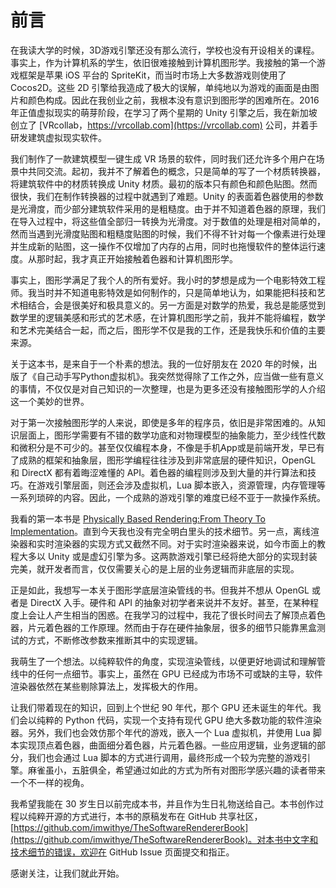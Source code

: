 # 前言

在我读大学的时候，3D游戏引擎还没有那么流行，学校也没有开设相关的课程。事实上，作为计算机系的学生，依旧很难接触到计算机图形学。我接触的第一个游戏框架是苹果 iOS 平台的 SpriteKit，而当时市场上大多数游戏则使用了 Cocos2D。这些 2D 引擎给我造成了极大的误解，单纯地以为游戏的画面是由图片和颜色构成。因此在我创业之前，我根本没有意识到图形学的困难所在。2016 年正值虚拟现实的萌芽阶段，在学习了两个星期的 Unity 引擎之后，我在新加坡创立了 [VRcollab，https://vrcollab.com](https://vrcollab.com) 公司，并着手研发建筑虚拟现实软件。

我们制作了一款建筑模型一键生成 VR 场景的软件，同时我们还允许多个用户在场景中共同交流。起初，我并不了解着色的概念，只是简单的写了一个材质转换器，将建筑软件中的材质转换成 Unity 材质。最初的版本只有颜色和颜色贴图。然而很快，我们在制作转换器的过程中就遇到了难题。Unity 的表面着色器使用的参数是光滑度，而少部分建筑软件采用的是粗糙度。由于并不知道着色器的原理，我们在导入过程中，将这些值全部归一转换为光滑度。对于数值的处理是相对简单的，然而当遇到光滑度贴图和粗糙度贴图的时候，我们不得不针对每一个像素进行处理并生成新的贴图，这一操作不仅增加了内存的占用，同时也拖慢软件的整体运行速度。从那时起，我才真正开始接触着色器和计算机图形学。

事实上，图形学满足了我个人的所有爱好。我小时的梦想是成为一个电影特效工程师。我当时并不知道电影特效是如何制作的，只是简单地认为，如果能把科技和艺术相结合，会是很美好和极具意义的。另一方面是对数学的热爱，我总是能感觉到数学里的逻辑美感和形式的艺术感，在计算机图形学之前，我并不能将编程，数学和艺术完美结合一起，而之后，图形学不仅是我的工作，还是我快乐和价值的主要来源。

关于这本书，是来自于一个朴素的想法。我的一位好朋友在 2020 年的时候，出版了《自己动手写Python虚拟机》。我突然觉得除了工作之外，应当做一些有意义的事情，不仅仅是对自己知识的一次整理，也是为更多还没有接触图形学的人介绍这一个美妙的世界。

对于第一次接触图形学的人来说，即使是多年的程序员，依旧是非常困难的。从知识层面上，图形学需要有不错的数学功底和对物理模型的抽象能力，至少线性代数和微积分是不可少的。甚至仅仅编程本身，不像是手机App或是前端开发，早已有了成熟的框架和抽象层，图形学编程往往涉及到非常底层的硬件知识，OpenGL 和 DirectX 都有着晦涩难懂的 API。着色器的编程则涉及到大量的并行算法和技巧。在游戏引擎层面，则还会涉及虚拟机，Lua 脚本嵌入，资源管理，内存管理等一系列琐碎的内容。因此，一个成熟的游戏引擎的难度已经不亚于一款操作系统。

我看的第一本书是 [Physically Based Rendering:From Theory To Implementation](https://pbr-book.org/)。直到今天我也没有完全明白里头的技术细节。另一点，离线渲染器和实时渲染器的实现方式又截然不同。对于实时渲染器来说，如今市面上的教程大多以 Unity 或是虚幻引擎为多。这两款游戏引擎已经将绝大部分的实现封装完美，就开发者而言，仅仅需要关心的是上层的业务逻辑而非底层的实现。

正是如此，我想写一本关于图形学底层渲染管线的书。但我并不想从 OpenGL 或者是 DirectX 入手。硬件和 API 的抽象对初学者来说并不友好。甚至，在某种程度上会让人产生相当的困惑。在我学习的过程中，我花了很长时间去了解顶点着色器，片元着色器的工作原理。然而由于存在硬件抽象层，很多的细节只能靠黑盒测试的方式，不断修改参数来推断其中的实现逻辑。

我萌生了一个想法。以纯粹软件的角度，实现渲染管线，以便更好地调试和理解管线中的任何一点细节。事实上，虽然在 GPU 已经成为市场不可或缺的主导，软件渲染器依然在某些剔除算法上，发挥极大的作用。

让我们带着现在的知识，回到上个世纪 90 年代，那个 GPU 还未诞生的年代。我们会以纯粹的 Python 代码，实现一个支持有现代 GPU 绝大多数功能的软件渲染器。另外，我们也会效仿那个年代的游戏，嵌入一个 Lua 虚拟机，并使用 Lua 脚本实现顶点着色器，曲面细分着色器，片元着色器。一些应用逻辑，业务逻辑的部分，我们也会通过 Lua 脚本的方式进行调用，最终形成一个较为完整的游戏引擎。麻雀虽小，五脏俱全，希望通过如此的方式为所有对图形学感兴趣的读者带来一个不一样的视角。

我希望我能在 30 岁生日以前完成本书，并且作为生日礼物送给自己。本书创作过程以纯粹开源的方式进行，本书的原稿发布在 GitHub 共享社区，[https://github.com/imwithye/TheSoftwareRendererBook](https://github.com/imwithye/TheSoftwareRendererBook)。对本书中文字和技术细节的错误，欢迎在 GitHub Issue 页面提交和指正。

感谢关注，让我们就此开始。
